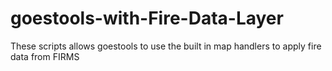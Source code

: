 # goestools-with-Fire-Data-Layer
These scripts allows goestools to use the built in map handlers to apply fire data from FIRMS
